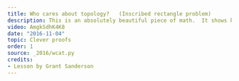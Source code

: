 ```yaml
---
title: Who cares about topology?   (Inscribed rectangle problem)
description: This is an absolutely beautiful piece of math.  It shows how certain ideas from topology, such as the mobius strip, can be used to solve a slightly softer form of an unsolved problem in geometry.
video: AmgkSdhK4K8
date: "2016-11-04"
topic: Clever proofs
order: 1
source: _2016/wcat.py
credits:
- Lesson by Grant Sanderson
---
```

